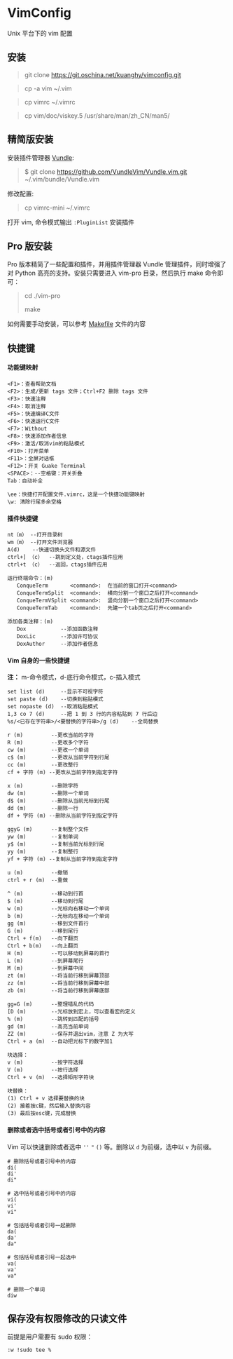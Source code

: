 VimConfig
=========

Unix 平台下的 vim 配置

## 安装

> git clone https://git.oschina.net/kuanghy/vimconfig.git

> cp -a vim ~/.vim

> cp vimrc ~/.vimrc

> cp vim/doc/viskey.5 /usr/share/man/zh_CN/man5/


## 精简版安装

安装插件管理器 [Vundle](https://github.com/VundleVim/Vundle.vim):

> $ git clone https://github.com/VundleVim/Vundle.vim.git ~/.vim/bundle/Vundle.vim

修改配置:

> cp vimrc-mini ~/.vimrc

打开 vim, 命令模式输出 `:PluginList` 安装插件

## Pro 版安装

Pro 版本精简了一些配置和插件，并用插件管理器 Vundle 管理插件，同时增强了对 Python 高亮的支持。安装只需要进入 vim-pro 目录，然后执行 make 命令即可：

> cd ./vim-pro
>
> make

如何需要手动安装，可以参考 [Makefile](./vim-pro/Makefile) 文件的内容

## 快捷键

#### 功能键映射

```
<F1>：查看帮助文档
<F2>：生成/更新 tags 文件；Ctrl+F2 删除 tags 文件
<F3>：快速注释
<F4>：取消注释
<F5>：快速编译C文件
<F6>：快速运行C文件
<F7>：Without
<F8>：快速添加作者信息
<F9>：激活/取消vim的粘贴模式
<F10>：打开菜单
<F11>：全屏对话框
<F12>：开关 Guake Terminal
<SPACE>：--空格键：开关折叠
Tab：自动补全

\ee：快捷打开配置文件.vimrc，这是一个快捷功能键映射
\w: 清除行尾多余空格
```

#### 插件快捷键

```
nt（m） --打开目录树
wm（m） --打开文件浏览器
A(d)    --快速切换头文件和源文件
ctrl+] （c）  --跳到定义处，ctags插件应用
ctrl+t （c）  --返回，ctags插件应用

运行终端命令：(m)
   ConqueTerm       <command>:  在当前的窗口打开<command>
   ConqueTermSplit  <command>:  横向分割一个窗口之后打开<command>
   ConqueTermVSplit <command>:  竖向分割一个窗口之后打开<command>
   ConqueTermTab    <command>:  先建一个tab页之后打开<command>

添加各类注释：(m)
   Dox           --添加函数注释
   DoxLic        --添加许可协议
   DoxAuthor     --添加作者信息
```

#### Vim 自身的一些快捷键

**注：** m-命令模式，d-底行命令模式，c-插入模式

```
set list (d)     --显示不可视字符
set paste (d)    --切换到粘贴模式
set nopaste (d)  --取消粘贴模式
1,3 co 7 (d)     --把 1 到 3 行的内容粘贴到 7 行后边
%s/<已存在字符串>/<要替换的字符串>/g (d)    --全局替换

r (m)         --更改当前的字符
R (m)         --更改多个字符
cw (m)        --更改一个单词
c$ (m)        --更改从当前字符到行尾
cc (m)        --更改整行
cf + 字符 (m) --更改从当前字符到指定字符

x (m)         --删除字符
dw (m)        --删除一个单词
d$ (m)        --删除从当前光标到行尾
dd (m)        --删除一行
df + 字符 (m) --删除从当前字符到指定字符

ggyG (m)      --复制整个文件
yw (m)        --复制单词
y$ (m)        --复制当前光标到行尾
yy (m)        --复制整行
yf + 字符 (m) --复制从当前字符到指定字符

u (m)         --撤销
ctrl + r (m)  --重做

^ (m)         --移动到行首
$ (m)         --移动到行尾
w (m)         --光标向右移动一个单词
b (m)         --光标向左移动一个单词
gg (m)        --移到文件首行
G (m)         --移到尾行
Ctrl + f(m)   --向下翻页
Ctrl + b(m)   --向上翻页
H (m)         --可以移动到屏幕的首行
L (m)         --到屏幕尾行
M (m)         --到屏幕中间
zt (m)        --将当前行移到屏幕顶部
zz (m)        --将当前行移到屏幕中部
zb (m)        --将当前行移到屏幕底部

gg=G (m)      --整理错乱的代码
[D (m)        --光标放到宏上，可以查看宏的定义
% (m)         --跳转到匹配的括号
gd (m)        --高亮当前单词
ZZ (m)        --保存并退出vim，注意 Z 为大写
Ctrl + a (m)  --自动把光标下的数字加1

块选择：
v (m)         --按字符选择
V (m)         --按行选择
Ctrl + v (m)  --选择矩形字符块

块替换：
(1) Ctrl + v 选择要替换的块
(2) 接着按c键，然后输入替换内容
(3) 最后按esc键，完成替换
```

#### 删除或者选中括号或者引号中的内容

Vim 可以快速删除或者选中 `''` `"` `()` 等。删除以 `d` 为前缀，选中以 `v` 为前缀。

```
# 删除括号或者引号中的内容
di(
di'
di"

# 选中括号或者引号中的内容
vi(
vi'
vi"

# 包括括号或者引号一起删除
da(
da'
da"

# 包括括号或者引号一起选中
va(
va'
va"

# 删除一个单词
diw
```

## 保存没有权限修改的只读文件

前提是用户需要有 sudo 权限：

```
:w !sudo tee %
```
